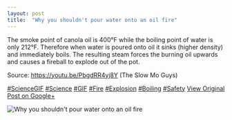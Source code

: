 ```yaml
---
layout: post
title:  "Why you shouldn't pour water onto an oil fire"
---
```


The smoke point of canola oil is 400°F while the boiling point of water is only 212°F. Therefore when water is poured onto oil it sinks (higher density) and immediately boils. The resulting steam forces the burning oil upwards and causes a fireball to explode out of the pot.  
  
Source: <https://youtu.be/PbgdRR4yj8Y> (The Slow Mo Guys)  
  
[#ScienceGIF](https://plus.google.com/s/%23ScienceGIF/posts) [#Science](https://plus.google.com/s/%23Science/posts) [#GIF](https://plus.google.com/s/%23GIF/posts) [#Fire](https://plus.google.com/s/%23Fire/posts) [#Explosion](https://plus.google.com/s/%23Explosion/posts) [#Boiling](https://plus.google.com/s/%23Boiling/posts) [#Safety](https://plus.google.com/s/%23Safety/posts)
[View Original Post on Google+](https://plus.google.com/+ColinSullender/posts/brUmFbDT1nh)

![Why you shouldn't pour water onto an oil fire](/assets/img/2015-05-27-Why-you-shouldnt-pour-water-onto-an-oil-fire.gif)
